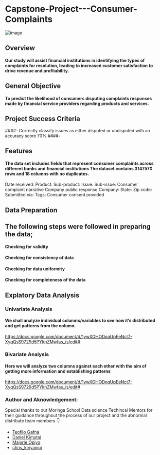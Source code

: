 
# Capstone-Project---Consumer-Complaints
 ![image](https://user-images.githubusercontent.com/110474324/211333748-4feec551-0311-4e89-a9b4-ac9c157b431b.png)
## Overview
#### Our study  will assist financial institutions  in identifying the types of complaints for resolution, leading to increased customer satisfaction to drive revenue and profitability.
## General Objective
#### To predict the likelihood of consumers disputing complaints responses made by financial service providers regarding products and services.
## Project Success Criteria
####-  Correctly classify issues as either disputed or undisputed with an accuracy score 70%
####-



## Features
#### The data set includes fields that represent consumer complaints across different banks and financial institutions The dataset contains 3147570 rows and 18 columns with no duplicates.
Date received: 
Product: 
Sub-product: 
Issue: 
 Sub-issue: 
Consumer complaint narrative
Company public response 
Company: 
State: 
Zip code: 
Submitted via:
Tags: 
Consumer consent provided
## Data Preparation
## The following steps were followed in preparing the data;
#### Checking for validity
#### Checking for consistency of data
#### Checking for data uniformity
#### Checking for completeness of the data
## Explatory Data Analysis
### Univariate Analysis
#### We shall analyze individual columns/variables to see how it’s distributed and get patterns from the column.
https://docs.google.com/document/d/1ywXDHODoqUpEeNct7-XyqQsS9729d5PYkhZMwfas_is/edit#
### Bivariate Analysis
####  Here we will analyze two columns against each other with the aim of getting  more information and establishing patterns
https://docs.google.com/document/d/1ywXDHODoqUpEeNct7-XyqQsS9729d5PYkhZMwfas_is/edit#
### Author and Aknowledgement:

Special thanks to our Moringa School Data science Techincal Mentors for their guidance throughout the process of our project and the abnormal distribute team members :point_down:

* [Teofilo Gafna](https://github.com/teofizzy)
* [Daniel Kimutai](https://github.com/danielkimutai)
* [Majorie Opiyo](https://github.com/Opiyow)
* [chris_kinyanjui](https://github.com/K1nyash)




